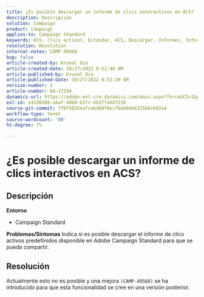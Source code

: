 ```yaml
---
title: ¿Es posible descargar un informe de clics interactivos en ACS?
description: Descripción
solution: Campaign
product: Campaign
applies-to: Campaign Standard
keywords: KCS, clics activos, Estándar, ACS, Descargar, Informes, Informes
resolution: Resolution
internal-notes: CAMP-49568
bug: false
article-created-by: Krunal Oza
article-created-date: 10/27/2022 8:51:46 AM
article-published-by: Krunal Oza
article-published-date: 10/27/2022 8:53:20 AM
version-number: 3
article-number: KA-17294
dynamics-url: https://adobe-ent.crm.dynamics.com/main.aspx?forceUCI=1&pagetype=entityrecord&etn=knowledgearticle&id=0ecd9090-d455-ed11-bba2-6045bd006c82
exl-id: e41d8368-a4af-48b0-b1fc-6b2ffa667218
source-git-commit: 7f0f5035ea7cebd60f6ec7bda9de6225b6c602a4
workflow-type: tm+mt
source-wordcount: '80'
ht-degree: 7%

---
```


# ¿Es posible descargar un informe de clics interactivos en ACS?

## Descripción

<b>Entorno</b>
- Campaign Standard



<b>Problemas/Síntomas</b>
Indica si es posible descargar el informe de clics activos predefinidos disponible en Adobe Campaign Standard para que se pueda compartir.


## Resolución


Actualmente esto no es posible y una mejora `(CAMP-49568)` se ha introducido para que esta funcionalidad se cree en una versión posterior.
